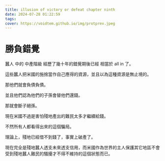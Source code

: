 ```yaml
---
title: illusion of victory or defeat chapter ninth
date: 2024-07-28 01:22:59
tags:
cover: https://voidtem.github.io/img/protprev.jpeg
---
```


# 勝負錯覺

蠶人 中的 中產階級 經歷了幾十年的錯覺期後已經 相當於 all in 了。

這些蠶人把米國的施捨當作自己應得的資源，並且以為這種資源是無止境的。

那他們就會負債負債。

並且他們認為他們的子孫會替他們還錢。

那就會斷子絕孫。

現在米國不過是害怕殘地產出的難民太多才繼續給錢。

不然所有人都看得出來的這個騙局。

理論上，殘地已經借不到錢了，事實上破產了。

現在完全是殘地蠶人透支未來透支信用，而米國作為世界的主人保護其它地區不會受到殘地蠶人難民的騷擾才不得不維持的這個狀態而已。
